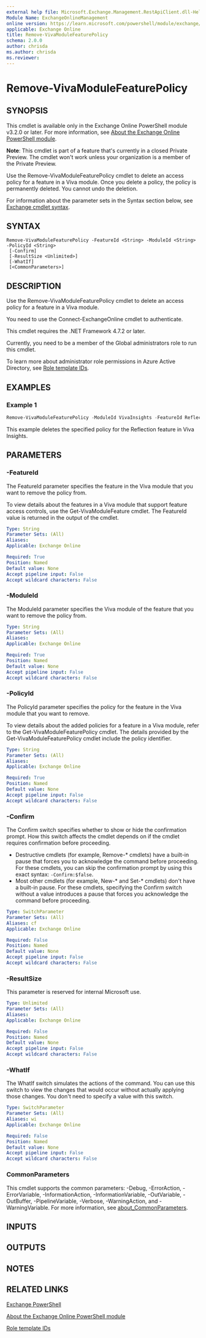 ```yaml
---
external help file: Microsoft.Exchange.Management.RestApiClient.dll-Help.xml
Module Name: ExchangeOnlineManagement
online version: https://learn.microsoft.com/powershell/module/exchange/remove-vivamodulefeaturepolicy
applicable: Exchange Online
title: Remove-VivaModuleFeaturePolicy
schema: 2.0.0
author: chrisda
ms.author: chrisda
ms.reviewer:
---
```


# Remove-VivaModuleFeaturePolicy

## SYNOPSIS
This cmdlet is available only in the Exchange Online PowerShell module v3.2.0 or later. For more information, see [About the Exchange Online PowerShell module](https://aka.ms/exov3-module).

**Note**: This cmdlet is part of a feature that's currently in a closed Private Preview. The cmdlet won't work unless your organization is a member of the Private Preview.

Use the Remove-VivaModuleFeaturePolicy cmdlet to delete an access policy for a feature in a Viva module. Once you delete a policy, the policy is permanently deleted. You cannot undo the deletion.

For information about the parameter sets in the Syntax section below, see [Exchange cmdlet syntax](https://learn.microsoft.com/powershell/exchange/exchange-cmdlet-syntax).

## SYNTAX

```
Remove-VivaModuleFeaturePolicy -FeatureId <String> -ModuleId <String> -PolicyId <String>
 [-Confirm]
 [-ResultSize <Unlimited>]
 [-WhatIf]
 [<CommonParameters>]
```

## DESCRIPTION
Use the Remove-VivaModuleFeaturePolicy cmdlet to delete an access policy for a feature in a Viva module.

You need to use the Connect-ExchangeOnline cmdlet to authenticate.

This cmdlet requires the .NET Framework 4.7.2 or later.

Currently, you need to be a member of the Global administrators role to run this cmdlet.

To learn more about administrator role permissions in Azure Active Directory, see [Role template IDs](https://learn.microsoft.com/azure/active-directory/roles/permissions-reference#role-template-ids).

## EXAMPLES

### Example 1
```powershell
Remove-VivaModuleFeaturePolicy -ModuleId VivaInsights -FeatureId Reflection -PolicyId 3db38dfa-02a3-4039-b33a-42b0b3da029b
```

This example deletes the specified policy for the Reflection feature in Viva Insights.

## PARAMETERS

### -FeatureId
The FeatureId parameter specifies the feature in the Viva module that you want to remove the policy from.

To view details about the features in a Viva module that support feature access controls, use the Get-VivaModuleFeature cmdlet. The FeatureId value is returned in the output of the cmdlet.

```yaml
Type: String
Parameter Sets: (All)
Aliases:
Applicable: Exchange Online

Required: True
Position: Named
Default value: None
Accept pipeline input: False
Accept wildcard characters: False
```

### -ModuleId
The ModuleId parameter specifies the Viva module of the feature that you want to remove the policy from.

```yaml
Type: String
Parameter Sets: (All)
Aliases:
Applicable: Exchange Online

Required: True
Position: Named
Default value: None
Accept pipeline input: False
Accept wildcard characters: False
```

### -PolicyId
The PolicyId parameter specifies the policy for the feature in the Viva module that you want to remove.

To view details about the added policies for a feature in a Viva module, refer to the Get-VivaModuleFeaturePolicy cmdlet. The details provided by the Get-VivaModuleFeaturePolicy cmdlet include the policy identifier.

```yaml
Type: String
Parameter Sets: (All)
Aliases:
Applicable: Exchange Online

Required: True
Position: Named
Default value: None
Accept pipeline input: False
Accept wildcard characters: False
```

### -Confirm
The Confirm switch specifies whether to show or hide the confirmation prompt. How this switch affects the cmdlet depends on if the cmdlet requires confirmation before proceeding.

- Destructive cmdlets (for example, Remove-\* cmdlets) have a built-in pause that forces you to acknowledge the command before proceeding. For these cmdlets, you can skip the confirmation prompt by using this exact syntax: `-Confirm:$false`.
- Most other cmdlets (for example, New-\* and Set-\* cmdlets) don't have a built-in pause. For these cmdlets, specifying the Confirm switch without a value introduces a pause that forces you acknowledge the command before proceeding.

```yaml
Type: SwitchParameter
Parameter Sets: (All)
Aliases: cf
Applicable: Exchange Online

Required: False
Position: Named
Default value: None
Accept pipeline input: False
Accept wildcard characters: False
```

### -ResultSize
This parameter is reserved for internal Microsoft use.

```yaml
Type: Unlimited
Parameter Sets: (All)
Aliases:
Applicable: Exchange Online

Required: False
Position: Named
Default value: None
Accept pipeline input: False
Accept wildcard characters: False
```

### -WhatIf
The WhatIf switch simulates the actions of the command. You can use this switch to view the changes that would occur without actually applying those changes. You don't need to specify a value with this switch.

```yaml
Type: SwitchParameter
Parameter Sets: (All)
Aliases: wi
Applicable: Exchange Online

Required: False
Position: Named
Default value: None
Accept pipeline input: False
Accept wildcard characters: False
```

### CommonParameters
This cmdlet supports the common parameters: -Debug, -ErrorAction, -ErrorVariable, -InformationAction, -InformationVariable, -OutVariable, -OutBuffer, -PipelineVariable, -Verbose, -WarningAction, and -WarningVariable. For more information, see [about_CommonParameters](https://go.microsoft.com/fwlink/p/?LinkID=113216).

## INPUTS

## OUTPUTS

## NOTES

## RELATED LINKS

[Exchange PowerShell](https://learn.microsoft.com/powershell/module/exchange)

[About the Exchange Online PowerShell module](https://learn.microsoft.com/powershell/exchange/exchange-online-powershell-v2#updates-for-the-exo-v3-module)

[Role template IDs](https://learn.microsoft.com/azure/active-directory/roles/permissions-reference#role-template-ids)
